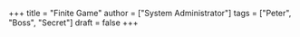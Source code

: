 +++
title = "Finite Game"
author = ["System Administrator"]
tags = ["Peter", "Boss", "Secret"]
draft = false
+++
